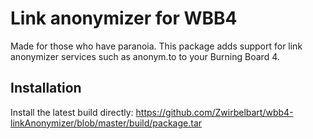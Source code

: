 Link anonymizer for WBB4
==================

Made for those who have paranoia. This package adds support for link anonymizer services such as anonym.to to your Burning Board 4.

Installation
------------
Install the latest build directly:
https://github.com/Zwirbelbart/wbb4-linkAnonymizer/blob/master/build/package.tar
